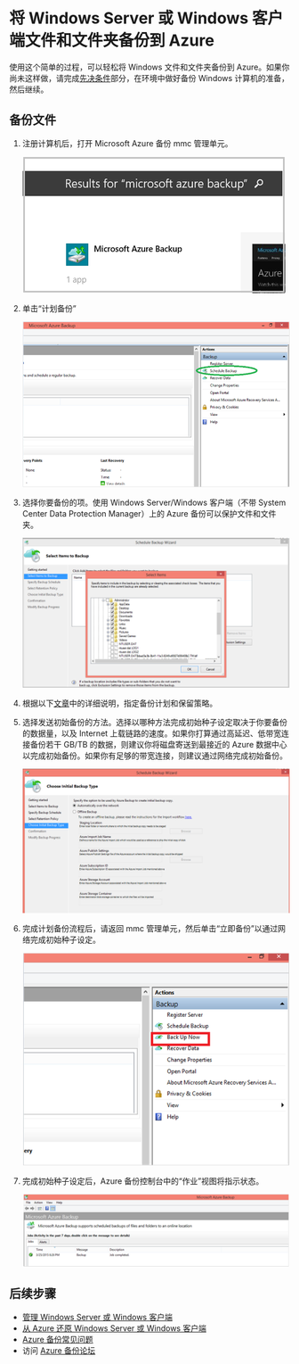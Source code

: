 <properties
   pageTitle="将 Windows Server 或 Windows 客户端文件和文件夹备份到 Azure | Azure"
   description="使用这个简单的过程将 Windows Server 或 Windows 客户端备份到 Azure。只需执行几个简单的步骤，就能将 Windows 文件和文件夹备份到云中。"
   services="backup"
   documentationCenter=""
   authors="Jim-Parker"
   manager="jwhit"
   editor=""
   keywords="windows server 备份; 备份 windows server"/>

<tags
   ms.service="backup"
   ms.date="02/05/2016"
   wacn.date="05/18/2016"/>

# 将 Windows Server 或 Windows 客户端文件和文件夹备份到 Azure
使用这个简单的过程，可以轻松将 Windows 文件和文件夹备份到 Azure。如果你尚未这样做，请完成[先决条件](/documentation/articles/backup-configure-vault#before-you-start)部分，在环境中做好备份 Windows 计算机的准备，然后继续。

## 备份文件
1. 注册计算机后，打开 Microsoft Azure 备份 mmc 管理单元。

    ![搜索结果](./media/backup-azure-backup-windows-server/result.png)

2. 单击“计划备份”

    ![计划 Windows Server 备份](./media/backup-azure-backup-windows-server/schedulebackup.png)

3. 选择你要备份的项。使用 Windows Server/Windows 客户端（不带 System Center Data Protection Manager）上的 Azure 备份可以保护文件和文件夹。

    ![Windows Server 备份项](./media/backup-azure-backup-windows-server/items.png)

4. 根据以下[文章](/documentation/articles/backup-azure-backup-cloud-as-tape)中的详细说明，指定备份计划和保留策略。

5. 选择发送初始备份的方法。选择以哪种方法完成初始种子设定取决于你要备份的数据量，以及 Internet 上载链路的速度。如果你打算通过高延迟、低带宽连接备份若干 GB/TB 的数据，则建议你将磁盘寄送到最接近的 Azure 数据中心以完成初始备份。如果你有足够的带宽连接，则建议通过网络完成初始备份。

    ![初始 Windows Server 备份](./media/backup-azure-backup-windows-server/initialbackup.png)

6. 完成计划备份流程后，请返回 mmc 管理单元，然后单击“立即备份”以通过网络完成初始种子设定。

    ![立即备份 Windows Server](./media/backup-azure-backup-windows-server/backupnow.png)

7. 完成初始种子设定后，Azure 备份控制台中的“作业”视图将指示状态。

    ![IR 完成](./media/backup-azure-backup-windows-server/ircomplete.png)

## 后续步骤
- [管理 Windows Server 或 Windows 客户端](/documentation/articles/backup-azure-manage-windows-server)
- [从 Azure 还原 Windows Server 或 Windows 客户端](/documentation/articles/backup-azure-restore-windows-server)
- [Azure 备份常见问题](/documentation/articles/backup-azure-backup-faq)
- 访问 [Azure 备份论坛](http://go.microsoft.com/fwlink/p/?LinkId=290933)

<!---HONumber=Mooncake_0503_2016-->